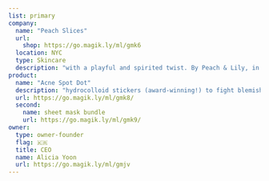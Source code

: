 ```yaml
---
list: primary
company:
  name: "Peach Slices"
  url: 
    shop: https://go.magik.ly/ml/gmk6
  location: NYC
  type: Skincare
  description: "with a playful and spirited twist. By Peach & Lily, in exclusive partnership with CVS"
product:
  name: "Acne Spot Dot"
  description: "hydrocolloid stickers (award-winning!) to fight blemishes"
  url: https://go.magik.ly/ml/gmk8/
  second:
    name: sheet mask bundle
    url: https://go.magik.ly/ml/gmk9/
owner:
  type: owner-founder
  flag: 🇰🇷
  title: CEO
  name: Alicia Yoon
  url: https://go.magik.ly/ml/gmjv
---
```

